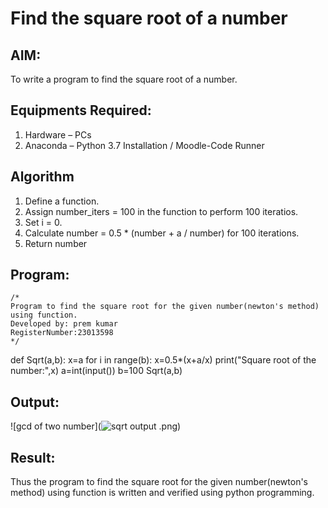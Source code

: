 # Find the square root of a number

## AIM:
To write a program to find the square root of a number.

## Equipments Required:
1. Hardware – PCs
2. Anaconda – Python 3.7 Installation / Moodle-Code Runner

## Algorithm
1. Define a function.
2. Assign number_iters = 100 in the function to perform 100 iteratios.
3. Set i = 0.
4. Calculate  number = 0.5 * (number + a / number) for 100 iterations.
5. Return number

## Program:
```
/*
Program to find the square root for the given number(newton's method) using function.
Developed by: prem kumar
RegisterNumber:23013598  
*/
```
def Sqrt(a,b):
  x=a
  for i in range(b):
    x=0.5*(x+a/x)
  print("Square root of the number:",x)
a=int(input())
b=100
Sqrt(a,b) 

## Output:
![gcd of two number](![sqrt output](https://github.com/premsuryas/Square-root-of-a-number/assets/147473858/f15f9764-956e-43a2-84f5-9e3a5a2e0c82)
.png)


## Result:
Thus the program to find the square root for the given number(newton's method) using function is written and verified using python programming.
